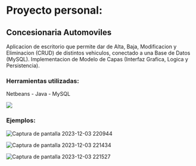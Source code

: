 # Proyecto personal: 
## Concesionaria Automoviles

Aplicacion de escritorio que permite dar de Alta, Baja, Modificacion y Eliminacion (CRUD) de distintos vehiculos, conectado a una Base de Datos (MySQL).
Implementacion de Modelo de Capas (Interfaz Grafica, Logica y Persistencia).
### Herramientas utilizadas:
Netbeans - Java - MySQL

<img src="{https://img.shields.io/badge/MySQL-005C84?style=for-the-badge&logo=mysql&logoColor=white}" />

### Ejemplos:

![Captura de pantalla 2023-12-03 220944](https://github.com/martinLisi82ORT/ConcesionariaAutomoviles/assets/111402719/58f06165-3259-4947-808f-8da8e6ac3315)

![Captura de pantalla 2023-12-03 221434](https://github.com/martinLisi82ORT/ConcesionariaAutomoviles/assets/111402719/e6796903-230f-4beb-9326-79d0e1751c35)

![Captura de pantalla 2023-12-03 221527](https://github.com/martinLisi82ORT/ConcesionariaAutomoviles/assets/111402719/41b2a9e9-de75-4673-8732-429faff8fd05)

